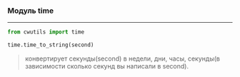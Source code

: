 ### Модуль time
***
```python
from cwutils import time

time.time_to_string(second)
```
> конвертирует секунды(second) в недели, дни, часы, секунды(в зависимости сколько секунд вы написали в second). 
